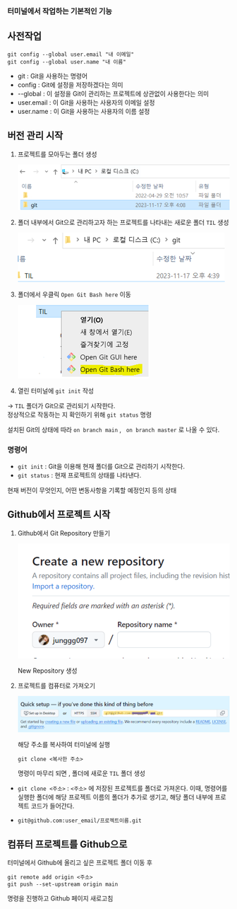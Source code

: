 ### 터미널에서 작업하는 기본적인 기능

## 사전작업

```
git config --global user.email "내 이메일"
git config --global user.name "내 이름"
```
- git : Git을 사용하는 명령어
- config : Git에 설정을 저장하겠다는 의미
- --global : 이 설정을 Git이 관리하는 프로젝트에 상관없이 사용한다는 의미
- user.email : 이 Git을 사용하는 사용자의 이메일 설정
- user.name : 이 Git을 사용하는 사용자의 이름 설정

  
## 버전 관리 시작

1. 프로젝트를 모아두는 폴더 생성  
    
    ![image](1117-1.png)

2. 폴더 내부에서 Git으로 관리하고자 하는 프로젝트를 나타내는 새로운 폴더 ```TIL```  생성  

    ![image](1117-2.PNG)

3. 폴더에서 우클릭  ```Open Git Bash here``` 이동

    ![image](1117-3.PNG)


4. 열린 터미널에 ```git init``` 작성

-> ```TIL``` 폴더가 Git으로 관리되기 시작한다.  
정상적으로 작동하는 지 확인하기 위해 ```git status``` 명령


설치된 Git의 상태에 따라 ```on branch main``` , ``` on branch master``` 로 나올 수 있다.
  
### 명령어  

- ```git init``` :  Git을 이용해 현재 폴더를 Git으로 관리하기 시작한다.  
- ```git status``` : 현재 프로젝트의 상태를 나타낸다.    

현재 버전이 무엇인지, 어떤 변동사항을 기록할 예정인지 등의 상태


## Github에서 프로젝트 시작

1.  Github에서 Git Repository 만들기  

    ![image](1117-4.PNG)  
    
    New Repository 생성

2. 프로젝트를 컴퓨터로 가져오기  

    ![image](1117-5.PNG) 

    해당 주소를 복사하여 터미널에 실행 

    ```git clone <복사한 주소>```

    명령이 마무리 되면 , 폴더에 새로운 ```TIL``` 폴더 생성


- ```git clone <주소>``` : ```<주소>``` 에 저장된 프로젝트를 폴더로 가져온다. 이때, 명령어를 실행한 폴더에 해당 프로젝트 이름의 폴더가 추가로 생기고, 해당 폴더 내부에 프로젝트 코드가 들어간다.
  
- ```git@github.com:user_email/프로젝트이름.git```


## 컴퓨터 프로젝트를 Github으로 

터미널에서 Github에 올리고 싶은 프로젝트 폴더 이동 후   
```
git remote add origin <주소>
git push --set-upstream origin main 
```
명령을 진행하고 Github 페이지 새로고침



